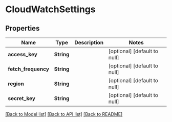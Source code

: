 # CloudWatchSettings

## Properties

| Name                | Type       | Description | Notes                        |
| ------------------- | ---------- | ----------- | ---------------------------- |
| **access_key**      | **String** |             | [optional] [default to null] |
| **fetch_frequency** | **String** |             | [optional] [default to null] |
| **region**          | **String** |             | [optional] [default to null] |
| **secret_key**      | **String** |             | [optional] [default to null] |

[[Back to Model list]](../README.md#documentation-for-models) [[Back to API list]](../README.md#documentation-for-api-endpoints) [[Back to README]](../README.md)
